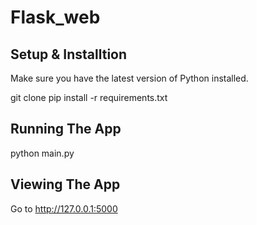 # Flask_web

## Setup & Installtion

Make sure you have the latest version of Python installed.

git clone <repo-url>
pip install -r requirements.txt

## Running The App

python main.py

## Viewing The App

Go to http://127.0.0.1:5000
